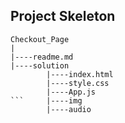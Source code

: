 
## Project Skeleton 

```
Checkout_Page 
|
|----readme.md                 
|----solution
        |----index.html  
        |----style.css   
        |----App.js
```     |----img
        |----audio

